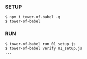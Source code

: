 ### SETUP

```
$ npm i tower-of-babel -g
$ tower-of-babel
```

### RUN

```
$ tower-of-babel run 01_setup.js
$ tower-of-babel verify 01_setup.js
...
```
